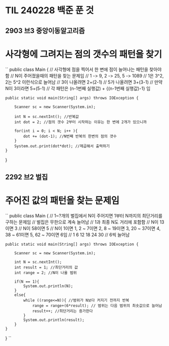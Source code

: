 # TIL 240228 백준 푼 것
## 2903 브3 중앙이동알고리즘
# 사각형에 그려지는 점의 갯수의 패턴을 찾기
``
public class Main {
    // 사각형에 점을 찍어서 한 변에 점이 늘어나는 패턴을 찾아야함
    // N이 주어졌을때의 패턴을 찾는 문제임
    // 1 -> 9,  2 -> 25, 5 -> 1089
    // 1은 3^2, 2는 5^2 이런식으로 늘어남
    // 3이 나올려면 2+(2-1)
    // 5가 나올려면 3+(3-1)
    // 만약 N이 3이라면 5+(5-1)
    // 각 패턴은 (n-1번째 실행값) + {(n-1번째 실행값)-1} 임 

    public static void main(String[] args) throws IOException {

        Scanner sc = new Scanner(System.in);

        int N = sc.nextInt(); //반복값
        int dot = 2; //점의 갯수 2부터 시작하는 이유는 한 변에 2개가 있으니까

        for(int i = 0; i < N; i++ ){
            dot += (dot-1); //N번째 반복의 한변의 점의 갯수
        }
        System.out.print(dot*dot); //제곱해서 출력하기
    }
}

## 2292 브2 벌집
# 주어진 값의 패턴을 찾는 문제임
``
public class Main {
    // 1~?개의 벌집에서 N이 주어지면 1부터 N까지의 최단거리를 구하는 문제임
    // 벌집은 무한으로 계속 늘어남
    // 1과 최종 N도 거리에 포함함
    // N이 13이면 3
    // N이 58이면 5
    // N이 1이면 1, 2 ~ 7이면 2, 8 ~ 19이면 3, 20 ~ 37이면 4, 38 ~ 61이면 5, 62 ~ 70이면 6임
    //      1         6            12             18            24            30
    // 6씩 늘어남

    public static void main(String[] args) throws IOException {

        Scanner sc = new Scanner(System.in);

        int N = sc.nextInt();
        int result = 1; //최단거리의 값
        int range = 2; //N이 나올 범위

        if(N == 1){
            System.out.println(N);
        }
        else{
            while ((range<=N)){ //범위가 N보다 커지기 전까지 반복
                range = range+(6*result); // 범위는 다음 범위의 최솟값으로 늘어남
                result++; //최단거리는 증가한다
            }
            System.out.println(result);
        }
    }
}
``